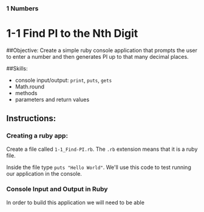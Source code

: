 ### 1 Numbers
# 1-1 Find PI to the Nth Digit

##Objective:
Create a simple ruby console application that prompts the user to enter a number and then generates PI up to that many decimal places.

##Skills:
 - console input/output: `print`, `puts`, `gets`
 - Math.round
 - methods
 - parameters and return values

## Instructions:

### Creating a ruby app:

Create a file called `1-1_Find-PI.rb`. The `.rb` extension means that it is a ruby file.

Inside the file type `puts "Hello World"`. We'll use this code to test running our application in the console.



### Console Input and Output in Ruby

In order to build this application we will need to be able